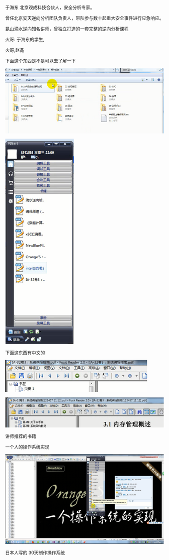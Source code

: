于海东 北京观成科技合伙人，安全分析专家。

曾任北京安天逆向分析团队负责人，带队参与数十起重大安全事件进行应急响应。

昆山滴水逆向知名讲师，曾独立打造的一套完整的逆向分析课程



火哥: 于海东的学生,

火哥,赵鑫

下面这个东西是不是可以去了解一下

![image-20230903155755261](./img/image-20230903155755261.png)



![image-20230909211337166](./img/image-20230909211337166.png)

 



下面这东西有中文的

![image-20230912014120927](./img/image-20230912014120927.png)



![image-20230913143513963](./img/image-20230913143513963.png)





讲师推荐的书籍

一个人的操作系统实现

![image-20231019092937099](img/image-20231019092937099.png)





日本人写的 30天制作操作系统
